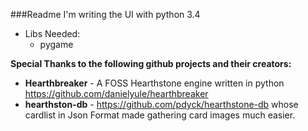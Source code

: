 ###Readme
I'm writing the UI with python 3.4
- Libs Needed:
  * pygame

**Special Thanks to the following github projects and their creators:**
* **Hearthbreaker** - A FOSS Hearthstone engine written in python
   https://github.com/danielyule/hearthbreaker
* **hearthston-db** - https://github.com/pdyck/hearthstone-db 
  whose cardlist in Json Format made gathering card images much easier.


